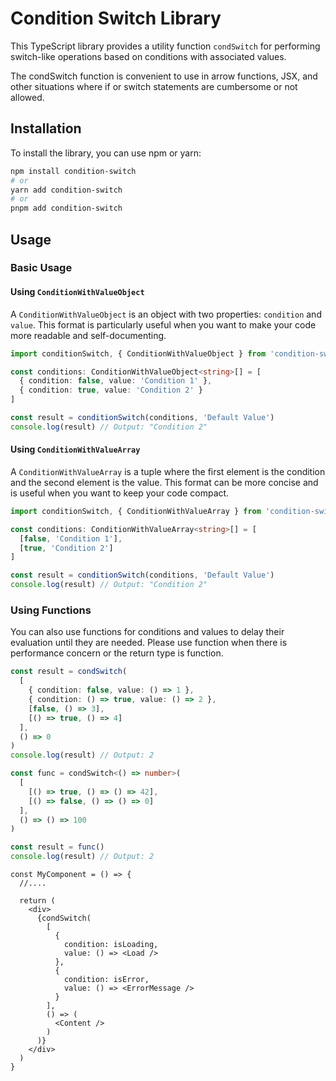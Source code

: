 # Condition Switch Library

This TypeScript library provides a utility function `condSwitch` for performing switch-like operations based on conditions with associated values.

The condSwitch function is convenient to use in arrow functions, JSX, and other situations where if or switch statements are cumbersome or not allowed.

## Installation

To install the library, you can use npm or yarn:

```bash
npm install condition-switch
# or
yarn add condition-switch
# or
pnpm add condition-switch
```

## Usage

### Basic Usage

#### Using `ConditionWithValueObject`

A `ConditionWithValueObject` is an object with two properties: `condition` and `value`. This format is particularly useful when you want to make your code more readable and self-documenting.

```ts
import conditionSwitch, { ConditionWithValueObject } from 'condition-switch'

const conditions: ConditionWithValueObject<string>[] = [
  { condition: false, value: 'Condition 1' },
  { condition: true, value: 'Condition 2' }
]

const result = conditionSwitch(conditions, 'Default Value')
console.log(result) // Output: "Condition 2"
```

#### Using `ConditionWithValueArray`

A `ConditionWithValueArray` is a tuple where the first element is the condition and the second element is the value. This format can be more concise and is useful when you want to keep your code compact.

```ts
import conditionSwitch, { ConditionWithValueArray } from 'condition-switch'

const conditions: ConditionWithValueArray<string>[] = [
  [false, 'Condition 1'],
  [true, 'Condition 2']
]

const result = conditionSwitch(conditions, 'Default Value')
console.log(result) // Output: "Condition 2"
```

### Using Functions

You can also use functions for conditions and values to delay their evaluation until they are needed.
Please use function when there is performance concern or the return type is function.

```ts
const result = condSwitch(
  [
    { condition: false, value: () => 1 },
    { condition: () => true, value: () => 2 },
    [false, () => 3],
    [() => true, () => 4]
  ],
  () => 0
)
console.log(result) // Output: 2

const func = condSwitch<() => number>(
  [
    [() => true, () => () => 42],
    [() => false, () => () => 0]
  ],
  () => () => 100
)

const result = func()
console.log(result) // Output: 2
```

```tsx
const MyComponent = () => {
  //....

  return (
    <div>
      {condSwitch(
        [
          {
            condition: isLoading,
            value: () => <Load />
          },
          {
            condition: isError,
            value: () => <ErrorMessage />
          }
        ],
        () => (
          <Content />
        )
      )}
    </div>
  )
}
```
